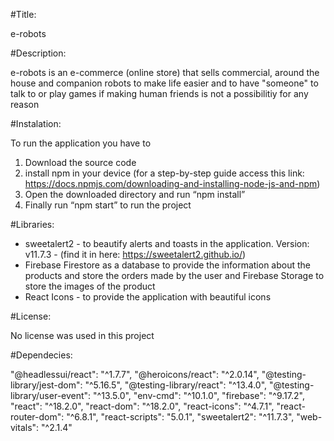 #Title:

e-robots

#Description:

e-robots is an e-commerce (online store) that sells commercial, around the house and companion robots to make life easier and to have "someone" to talk to or play games if making human friends is not a possibilitiy for any reason

#Instalation:

To run the application you have to

1. Download the source code
2. install npm in your device (for a step-by-step guide access this link: https://docs.npmjs.com/downloading-and-installing-node-js-and-npm)
3. Open the downloaded directory and run “npm install”
4. Finally run “npm start” to run the project

#Libraries:

- sweetalert2 - to beautify alerts and toasts in the application. Version: v11.7.3 - (find it in here: https://sweetalert2.github.io/)
- Firebase Firestore as a database to provide the information about the products and store the orders made by the user and Firebase Storage to store the images of the product
- React Icons - to provide the application with beautiful icons

#License:

No license was used in this project

#Dependecies:

"@headlessui/react": "^1.7.7",
"@heroicons/react": "^2.0.14",
"@testing-library/jest-dom": "^5.16.5",
"@testing-library/react": "^13.4.0",
"@testing-library/user-event": "^13.5.0",
"env-cmd": "^10.1.0",
"firebase": "^9.17.2",
"react": "^18.2.0",
"react-dom": "^18.2.0",
"react-icons": "^4.7.1",
"react-router-dom": "^6.8.1",
"react-scripts": "5.0.1",
"sweetalert2": "^11.7.3",
"web-vitals": "^2.1.4"

